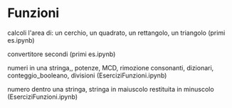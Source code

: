 # Funzioni
calcoli l'area di: un cerchio, un quadrato, un rettangolo, un triangolo (primi es.ipynb)

convertitore secondi (primi es.ipynb)

numeri in una stringa,, potenze, MCD, rimozione consonanti, dizionari, conteggio_booleano, divisioni (EserciziFunzioni.ipynb)

numero dentro una stringa, stringa in maiuscolo restituita in minuscolo (EserciziFunzioni.ipynb)

